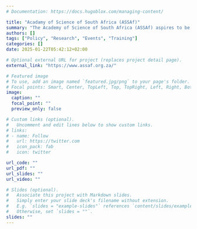 ```yaml
---
# Documentation: https://docs.hugoblox.com/managing-content/

title: "Acadamy of Science of South Africa (ASSAf)" 
summary: "The Academy of Science of South Africa (ASSAf) aspires to be the apex organisation for science and scholarship in South Africa, recognised and connected both nationally and internationally."
authors: []
tags: ["Policy", "Research", "Events", "Training"]
categories: []
date: 2025-01-22T05:42:12+02:00

# Optional external URL for project (replaces project detail page).
external_link: "https://www.assaf.org.za/"

# Featured image
# To use, add an image named `featured.jpg/png` to your page's folder.
# Focal points: Smart, Center, TopLeft, Top, TopRight, Left, Right, BottomLeft, Bottom, BottomRight.
image:
  caption: ""
  focal_point: ""
  preview_only: false

# Custom links (optional).
#   Uncomment and edit lines below to show custom links.
# links:
# - name: Follow
#   url: https://twitter.com
#   icon_pack: fab
#   icon: twitter

url_code: ""
url_pdf: ""
url_slides: ""
url_video: ""

# Slides (optional).
#   Associate this project with Markdown slides.
#   Simply enter your slide deck's filename without extension.
#   E.g. `slides = "example-slides"` references `content/slides/example-slides.md`.
#   Otherwise, set `slides = ""`.
slides: ""
---
```

